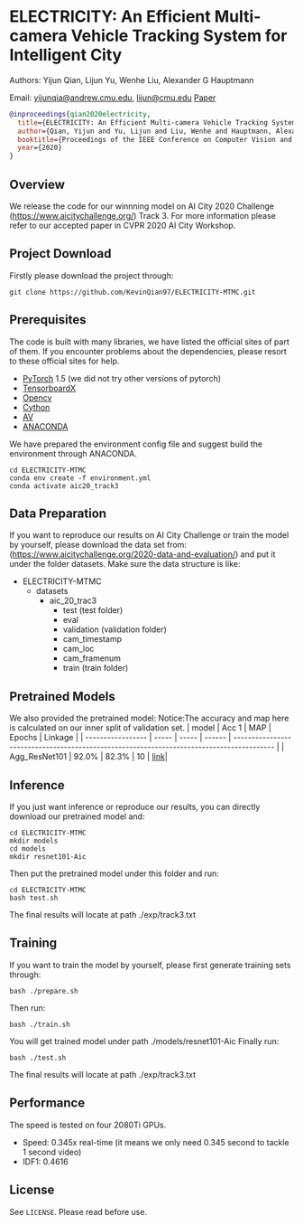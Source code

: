 # ELECTRICITY: An Efficient Multi-camera Vehicle Tracking System for Intelligent City

Authors: Yijun Qian, Lijun Yu, Wenhe Liu, Alexander G Hauptmann

Email: yijunqia@andrew.cmu.edu, lijun@cmu.edu
[Paper](http://openaccess.thecvf.com/content_CVPRW_2020/papers/w35/Qian_ELECTRICITY_An_Efficient_Multi-Camera_Vehicle_Tracking_System_for_Intelligent_City_CVPRW_2020_paper.pdf)
```bib
@inproceedings{qian2020electricity,
  title={ELECTRICITY: An Efficient Multi-camera Vehicle Tracking System for Intelligent City},
  author={Qian, Yijun and Yu, Lijun and Liu, Wenhe and Hauptmann, Alexander G.},
  booktitle={Proceedings of the IEEE Conference on Computer Vision and Pattern Recognition Workshops},
  year={2020}
}
```

## Overview
We release the code for our winnning model on AI City 2020 Challenge (https://www.aicitychallenge.org/) Track 3.
For more information please refer to our accepted paper in CVPR 2020 AI City Workshop.

## Project Download

Firstly please download the project through:
```
git clone https://github.com/KevinQian97/ELECTRICITY-MTMC.git
```

## Prerequisites
The code is built with many libraries, we have listed the official sites of part of them.
If you encounter problems about the dependencies, please resort to these official sites for help.
- [PyTorch](https://pytorch.org/) 1.5 (we did not try other versions of pytorch)
- [TensorboardX](https://github.com/lanpa/tensorboardX)
- [Opencv](https://opencv.org/)
- [Cython](https://cython.org/)
- [AV](https://github.com/PyAV-Org/PyAV)
- [ANACONDA](https://www.anaconda.com/)

We have prepared the environment config file and suggest build the environment through ANACONDA.
```
cd ELECTRICITY-MTMC
conda env create -f environment.yml 
conda activate aic20_track3
```

## Data Preparation
If you want to reproduce our results on AI City Challenge or train the model by yourself, please download the data set from: (https://www.aicitychallenge.org/2020-data-and-evaluation/)
and put it under the folder datasets.
Make sure the data structure is like:
* ELECTRICITY-MTMC
  * datasets
    * aic_20_trac3
      * test (test folder)
      * eval 
      * validation (validation folder)
      * cam_timestamp
      * cam_loc
      * cam_framenum
      * train (train folder) 


## Pretrained Models
We also provided the pretrained model:
Notice:The accuracy and map here is calculated on our inner split of validation set.
| model             | Acc 1 |  MAP  | Epochs | Linkage                                                                                   |
| ----------------- | ----- | ----- | ------ | ----------------------------------------------------------------------------------------- |
| Agg_ResNet101     | 92.0% | 82.3% |   10   | [link](https://drive.google.com/file/d/1Z6E0h2qh3QWnfcj3kmt5UPXUz9EdSN0-/view?usp=sharing)|
## Inference
If you just want inference or reproduce our results, you can directly download our pretrained model and:
```
cd ELECTRICITY-MTMC
mkdir models
cd models
mkdir resnet101-Aic
```
Then put the pretrained model under this folder and run:
```
cd ELECTRICITY-MTMC
bash test.sh
```
The final results will locate at path ./exp/track3.txt

## Training
If you want to train the model by yourself, please first generate training sets through:
```
bash ./prepare.sh
```
Then run:
```
bash ./train.sh
```
You will get trained model under path ./models/resnet101-Aic
Finally run:
```
bash ./test.sh
```
The final results will locate at path ./exp/track3.txt
## Performance

The speed is tested on four 2080Ti GPUs.

* Speed: 0.345x real-time (it means we only need 0.345 second to tackle 1 second video)
* IDF1: 0.4616

## License

See `LICENSE`. Please read before use.
